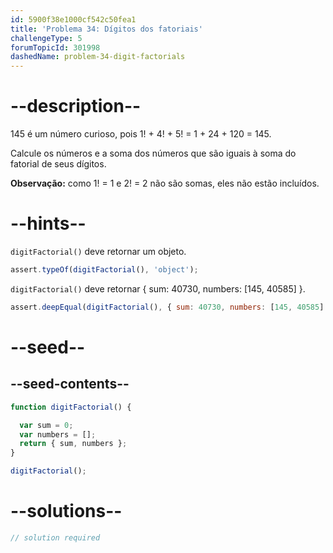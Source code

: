```yaml
---
id: 5900f38e1000cf542c50fea1
title: 'Problema 34: Dígitos dos fatoriais'
challengeType: 5
forumTopicId: 301998
dashedName: problem-34-digit-factorials
---
```


# --description--

145 é um número curioso, pois 1! + 4! + 5! = 1 + 24 + 120 = 145.

Calcule os números e a soma dos números que são iguais à soma do fatorial de seus dígitos.

**Observação:** como 1! = 1 e 2! = 2 não são somas, eles não estão incluídos.

# --hints--

`digitFactorial()` deve retornar um objeto.

```js
assert.typeOf(digitFactorial(), 'object');
```

`digitFactorial()` deve retornar { sum: 40730, numbers: [145, 40585] }.

```js
assert.deepEqual(digitFactorial(), { sum: 40730, numbers: [145, 40585] });
```

# --seed--

## --seed-contents--

```js
function digitFactorial() {

  var sum = 0;
  var numbers = [];
  return { sum, numbers };
}

digitFactorial();
```

# --solutions--

```js
// solution required
```
